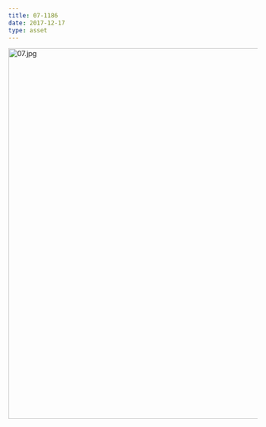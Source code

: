 ```yaml
---
title: 07-1186
date: 2017-12-17
type: asset
---
```

<img src="https://histologylab.ctl.columbia.edu/assets/images/07.jpg" height="750" alt="07.jpg" style="margin: 0;padding: 0;border: 0;">
